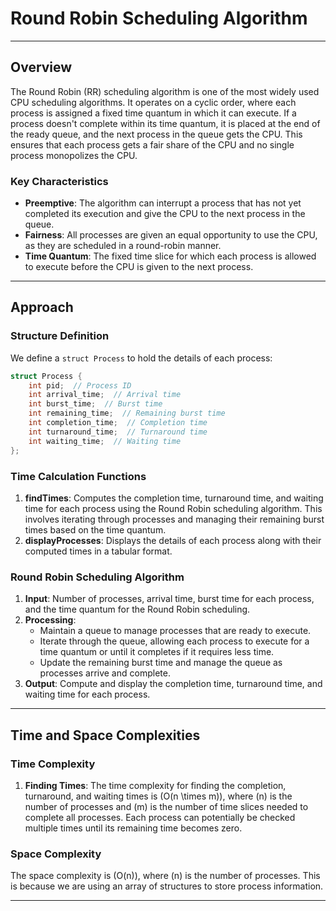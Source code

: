 # Round Robin Scheduling Algorithm

----

## Overview

The Round Robin (RR) scheduling algorithm is one of the most widely used CPU scheduling algorithms. It operates on a cyclic order, where each process is assigned a fixed time quantum in which it can execute. If a process doesn't complete within its time quantum, it is placed at the end of the ready queue, and the next process in the queue gets the CPU. This ensures that each process gets a fair share of the CPU and no single process monopolizes the CPU.

### Key Characteristics

- **Preemptive**: The algorithm can interrupt a process that has not yet completed its execution and give the CPU to the next process in the queue.
- **Fairness**: All processes are given an equal opportunity to use the CPU, as they are scheduled in a round-robin manner.
- **Time Quantum**: The fixed time slice for which each process is allowed to execute before the CPU is given to the next process.

----

## Approach

### Structure Definition

We define a `struct Process` to hold the details of each process:

```c
struct Process {
    int pid;  // Process ID
    int arrival_time;  // Arrival time
    int burst_time;  // Burst time
    int remaining_time;  // Remaining burst time
    int completion_time;  // Completion time
    int turnaround_time;  // Turnaround time
    int waiting_time;  // Waiting time
};
```

### Time Calculation Functions

1. **findTimes**: Computes the completion time, turnaround time, and waiting time for each process using the Round Robin scheduling algorithm. This involves iterating through processes and managing their remaining burst times based on the time quantum.
2. **displayProcesses**: Displays the details of each process along with their computed times in a tabular format.

### Round Robin Scheduling Algorithm

1. **Input**: Number of processes, arrival time, burst time for each process, and the time quantum for the Round Robin scheduling.
2. **Processing**:
   - Maintain a queue to manage processes that are ready to execute.
   - Iterate through the queue, allowing each process to execute for a time quantum or until it completes if it requires less time.
   - Update the remaining burst time and manage the queue as processes arrive and complete.
3. **Output**: Compute and display the completion time, turnaround time, and waiting time for each process.

---

## Time and Space Complexities

### Time Complexity

1. **Finding Times**: The time complexity for finding the completion, turnaround, and waiting times is \(O(n \times m)\), where \(n\) is the number of processes and \(m\) is the number of time slices needed to complete all processes. Each process can potentially be checked multiple times until its remaining time becomes zero.

### Space Complexity

The space complexity is \(O(n)\), where \(n\) is the number of processes. This is because we are using an array of structures to store process information.

---